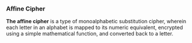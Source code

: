 <h3>Affine Cipher</h3>

<b>The affine cipher</b> is a type of monoalphabetic substitution cipher, wherein each letter in an alphabet is mapped to its numeric equivalent, encrypted using a simple mathematical function, and converted back to a letter.
